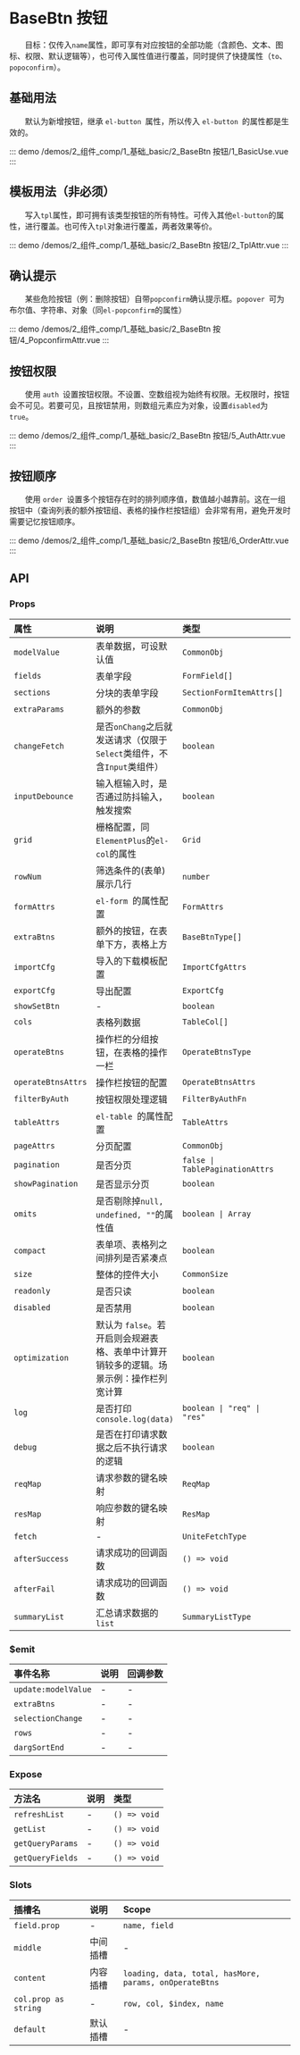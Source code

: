 # BaseBtn 按钮

&emsp;&emsp;目标：仅传入`name`属性，即可享有对应按钮的全部功能（含颜色、文本、图标、权限、默认逻辑等），也可传入属性值进行覆盖，同时提供了快捷属性（`to`、`popoconfirm`）。
## 基础用法

&emsp;&emsp;默认为新增按钮，继承 `el-button `属性，所以传入 `el-button `的属性都是生效的。

::: demo 
/demos/2_组件_comp/1_基础_basic/2_BaseBtn 按钮/1_BasicUse.vue
:::
## 模板用法（非必须）

&emsp;&emsp;写入`tpl`属性，即可拥有该类型按钮的所有特性。可传入其他`el-button`的属性，进行覆盖。也可传入`tpl`对象进行覆盖，两者效果等价。

::: demo 
/demos/2_组件_comp/1_基础_basic/2_BaseBtn 按钮/2_TplAttr.vue
:::
## 确认提示

&emsp;&emsp;某些危险按钮（例：删除按钮）自带`popconfirm`确认提示框。`popover `可为布尔值、字符串、对象（同`el-popconfirm`的属性）

::: demo 
/demos/2_组件_comp/1_基础_basic/2_BaseBtn 按钮/4_PopconfirmAttr.vue
:::
## 按钮权限

&emsp;&emsp;使用 `auth `设置按钮权限。不设置、空数组视为始终有权限。无权限时，按钮会不可见。若要可见，且按钮禁用，则数组元素应为对象，设置`disabled`为`true`。

::: demo 
/demos/2_组件_comp/1_基础_basic/2_BaseBtn 按钮/5_AuthAttr.vue
:::
## 按钮顺序

&emsp;&emsp;使用 `order `设置多个按钮存在时的排列顺序值，数值越小越靠前。这在一组按钮中（查询列表的额外按钮组、表格的操作栏按钮组）会非常有用，避免开发时需要记忆按钮顺序。

::: demo 
/demos/2_组件_comp/1_基础_basic/2_BaseBtn 按钮/6_OrderAttr.vue
:::


## API 

### Props

|属性|说明|类型|默认值|
|:---|:---|:---|:---|
|`modelValue`|表单数据，可设默认值|`CommonObj`|-|
|`fields`|表单字段|`FormField[]`|`[]`|
|`sections`|分块的表单字段|`SectionFormItemAttrs[]`|-|
|`extraParams`|额外的参数|`CommonObj`|-|
|`changeFetch`|是否`onChang`之后就发送请求（仅限于`Select`类组件，不含`Input`类组件）|`boolean`|`true`|
|`inputDebounce`|输入框输入时，是否通过防抖输入，触发搜索|`boolean`|`true`|
|`grid`|栅格配置，同`ElementPlus`的`el-col`的属性|`Grid`|`defaultGridAttrs`|
|`rowNum`|筛选条件的(表单)展示几行|`number`|-|
|`formAttrs`|`el-form `的属性配置|`FormAttrs`|`defaultFormAttrs`|
|`extraBtns`|额外的按钮，在表单下方，表格上方|`BaseBtnType[]`|-|
|`importCfg`|导入的下载模板配置|`ImportCfgAttrs`|-|
|`exportCfg`|导出配置|`ExportCfg`|{ `limit: 10000 `}|
|`showSetBtn`|-|`boolean`|`true`|
|`cols`|表格列数据|`TableCol[]`|`[]`|
|`operateBtns`|操作栏的分组按钮，在表格的操作一栏|`OperateBtnsType`|-|
|`operateBtnsAttrs`|操作栏按钮的配置|`OperateBtnsAttrs`|-|
|`filterByAuth`|按钮权限处理逻辑|`FilterByAuthFn`|`true`|
|`tableAttrs`|`el-table `的属性配置|`TableAttrs`|`defaultTableAttrs`|
|`pageAttrs`|分页配置|`CommonObj`|-|
|`pagination`|是否分页|`false \| TablePaginationAttrs`|`defaultPagination`|
|`showPagination`|是否显示分页|`boolean`|`true`|
|`omits`|是否剔除掉`null, undefined, ""`的属性值|`boolean \| Array`|`true`|
|`compact`|表单项、表格列之间排列是否紧凑点|`boolean`|`_props.grid.xl < 6`|
|`size`|整体的控件大小|`CommonSize`|`defaultCommonSize`|
|`readonly`|是否只读|`boolean`|-|
|`disabled`|是否禁用|`boolean`|-|
|`optimization`|默认为 `false`。若开启则会规避表格、表单中计算开销较多的逻辑。场景示例：操作栏列宽计算|`boolean`|-|
|`log`|是否打印`console.log(data)`|`boolean \| "req" \| "res"`|-|
|`debug`|是否在打印请求数据之后不执行请求的逻辑|`boolean`|-|
|`reqMap`|请求参数的键名映射|`ReqMap`|`defaultReqMap`|
|`resMap`|响应参数的键名映射|`ResMap`|`defaultResMap`|
|`fetch`|-|`UniteFetchType`|-|
|`afterSuccess`|请求成功的回调函数|`() => void`|-|
|`afterFail`|请求成功的回调函数|`() => void`|-|
|`summaryList`|汇总请求数据的 `list`|`SummaryListType`|-|

### $emit

|事件名称|说明|回调参数|
|:---|:---|:---|
|`update:modelValue`|-|-|
|`extraBtns`|-|-|
|`selectionChange`|-|-|
|`rows`|-|-|
|`dargSortEnd`|-|-|

### Expose

|方法名|说明|类型|
|:---|:---|:---|
|`refreshList`|-|`() => void`|
|`getList`|-|`() => void`|
|`getQueryParams`|-|`() => void`|
|`getQueryFields`|-|`() => void`|

### Slots

|插槽名|说明|Scope|
|:---|:---|:---|
|`field.prop`|-|`name, field`|
|`middle`|中间插槽|-|
|`content`|内容插槽|`loading, data, total, hasMore, params, onOperateBtns`|
|`col.prop as string`|-|`row, col, $index, name`|
|`default`|默认插槽|-|

